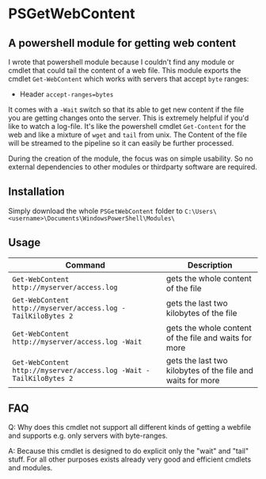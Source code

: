 # PSGetWebContent

## A powershell module for getting web content
I wrote that powershell module because I couldn't find any module or cmdlet that could tail the content of a web file. This module exports the cmdlet `Get-WebContent` which works with servers that accept `byte` ranges:
 * Header `accept-ranges=bytes`

It comes with a `-Wait` switch so that its able to get new content if the file you are getting changes onto the server. This is extremely helpful if you'd like to watch a log-file. It's like the powershell cmdlet `Get-Content` for the web and like a mixture of `wget` and `tail` from unix. The Content of the file will be streamed to the pipeline so it can easily be further processed.

During the creation of the module, the focus was on simple usability. So no external dependencies to other modules or thirdparty software are required. 

## Installation

Simply download the whole `PSGetWebContent` folder to `C:\Users\<username>\Documents\WindowsPowerShell\Modules\`

## Usage
| Command | Description |
| ------------- | ------------- |
| `Get-WebContent http://myserver/access.log`  | gets the whole content of the file  |
| `Get-WebContent http://myserver/access.log -TailKiloBytes 2`  | gets the last two kilobytes of the file  |
| `Get-WebContent http://myserver/access.log -Wait` | gets the whole content of the file and waits for more |
| `Get-WebContent http://myserver/access.log -Wait -TailKiloBytes 2` | gets the last two kilobytes of the file and waits for more |

## FAQ
Q: Why does this cmdlet not support all different kinds of getting a webfile and supports e.g. only servers with byte-ranges.

A: Because this cmdlet is designed to do explicit only the "wait" and "tail" stuff. For all other purposes exists already very good and efficient cmdlets and modules.
